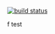 [![build status](https://secure.travis-ci.org/dscape/hello-world-flatiron-api.png)](http://travis-ci.org/dscape/hello-world-flatiron-api)


f
test